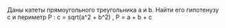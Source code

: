  Даны катеты прямоугольного треугольника a и b. Найти его гипотенузу c и периметр P :
 c = sqrt(a^2 + b^2) ,
 P = a + b + c
